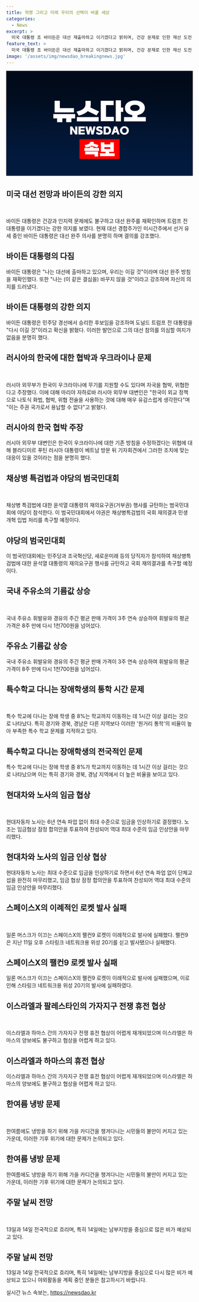 ```yaml
---
title: 혁명 그리고 미래 우리의 선택이 바꿀 세상
categories:
  - News
excerpt: >
  미국 대통령 조 바이든은 대선 재출마하고 이기겠다고 밝히며, 건강 문제로 인한 재선 도전 포기 압박에 당당했다. 한편, 러시아가 한국의 우크라이나 무기 지원 협박을 유감으로 표명했으며, 특수학교 학생들의 이동 시간과 주유소 기름값 상승, 그리고 현대차 노사의 임금 협상 등의 다양한 이슈가 예상되고 있다. 요약문 작성 완료했습니다. 추가 요청이 있다면 언제든 말씀해주세요!
feature_text: >
  미국 대통령 조 바이든은 대선 재출마하고 이기겠다고 밝히며, 건강 문제로 인한 재선 도전 포기 압박에 당당했다. 한편, 러시아가 한국의 우크라이나 무기 지원 협박을 유감으로 표명했으며, 특수학교 학생들의 이동 시간과 주유소 기름값 상승, 그리고 현대차 노사의 임금 협상 등의 다양한 이슈가 예상되고 있다. 요약문 작성 완료했습니다. 추가 요청이 있다면 언제든 말씀해주세요!
image: '/assets/img/newsdao_breakingnews.jpg'
---
```


<p><img src="/assets/img/newsdao_breakingnews.jpg" alt="ranknews 속보" /></p>

<h2>미국 대선 전망과 바이든의 강한 의지</h2>

<p data-ke-size="size16">&nbsp;</p>

<p>바이든 대통령은 건강과 인지력 문제에도 불구하고 대선 완주를 재확인하며 트럼프 전 대통령을 이기겠다는 강한 의지를 보였다. 현재 대선 경합주가인 미시간주에서 선거 유세 중인 바이든 대통령은 대선 완주 의사를 분명히 하며 결의를 강조했다.</p>

<h2>바이든 대통령의 다짐</h2>

<p>바이든 대통령은 "나는 대선에 출마하고 있으며, 우리는 이길 것"이라며 대선 완주 방침을 재확인했다. 또한 "나는 (이 같은 결심을) 바꾸지 않을 것"이라고 강조하며 자신의 의지를 드러냈다.</p>

<h2>바이든 대통령의 강한 의지</h2>

<p>바이든 대통령은 민주당 경선에서 승리한 후보임을 강조하며 도널드 트럼프 전 대통령을 "다시 이길 것"이라고 확신을 밝혔다. 이러한 발언으로 그의 대선 참의를 의심할 여지가 없음을 분명히 했다.</p>

<h2>러시아의 한국에 대한 협박과 우크라이나 문제</h2>

<p data-ke-size="size16">&nbsp;</p>

<p>러시아 외무부가 한국이 우크라이나에 무기를 지원할 수도 있다며 자국을 협박, 위협한다고 주장했다. 이에 대해 마리야 자하로바 러시아 외무부 대변인은 "한국이 외교 정책으로 나토식 화법, 협박, 위협 전술을 사용하는 것에 대해 매우 유감스럽게 생각한다"며 "이는 주권 국가로서 용납할 수 없다"고 밝혔다.</p>

<h2>러시아의 한국 협박 주장</h2>

<p>러시아 외무부 대변인은 한국이 우크라이나에 대한 기존 방침을 수정하겠다는 위협에 대해 블라디미르 푸틴 러시아 대통령이 베트남 방문 뒤 기자회견에서 그러한 조치에 맞는 대응이 있을 것이라는 점을 분명히 했다.</p>

<h2>채상병 특검법과 야당의 범국민대회</h2>

<p data-ke-size="size16">&nbsp;</p>

<p>채상병 특검법에 대한 윤석열 대통령의 재의요구권(거부권) 행사를 규탄하는 범국민대회에 야당이 참석한다. 이 범국민대회에서 야권은 채상병특검법의 국회 재의결과 민생 개혁 입법 처리를 촉구할 예정이다.</p>

<h2>야당의 범국민대회</h2>

<p>이 범국민대회에는 민주당과 조국혁신당, 새로운미래 등의 당직자가 참석하여 채상병특검법에 대한 윤석열 대통령의 재의요구권 행사를 규탄하고 국회 재의결과를 촉구할 예정이다.</p>

<h2>국내 주유소의 기름값 상승</h2>

<p data-ke-size="size16">&nbsp;</p>

<p>국내 주유소 휘발유와 경유의 주간 평균 판매 가격이 3주 연속 상승하여 휘발유의 평균 가격은 8주 만에 다시 1천700원을 넘어섰다.</p>

<h2>주유소 기름값 상승</h2>

<p>국내 주유소 휘발유와 경유의 주간 평균 판매 가격이 3주 연속 상승하여 휘발유의 평균 가격이 8주 만에 다시 1천700원을 넘어섰다.</p>

<h2>특수학교 다니는 장애학생의 통학 시간 문제</h2>

<p data-ke-size="size16">&nbsp;</p>

<p>특수 학교에 다니는 장애 학생 중 8%는 학교까지 이동하는 데 1시간 이상 걸리는 것으로 나타났다. 특히 경기와 경북, 경남은 다른 지역보다 이러한 '원거리 통학'의 비율이 높아 부족한 특수 학교 문제를 지적하고 있다.</p>

<h2>특수학교 다니는 장애학생의 전국적인 문제</h2>

<p>특수 학교에 다니는 장애 학생 중 8%가 학교까지 이동하는 데 1시간 이상 걸리는 것으로 나타났으며 이는 특히 경기와 경북, 경남 지역에서 더 높은 비율을 보이고 있다.</p>

<h2>현대차와 노사의 임금 협상</h2>

<p data-ke-size="size16">&nbsp;</p>

<p>현대자동차 노사는 6년 연속 파업 없이 최대 수준으로 임금을 인상하기로 결정했다. 노조는 임금협상 잠정 합의안을 투표하여 찬성되어 역대 최대 수준의 임금 인상안을 마무리했다.</p>

<h2>현대차와 노사의 임금 인상 협상</h2>

<p>현대자동차 노사는 최대 수준으로 임금을 인상하기로 하면서 6년 연속 파업 없이 단체교섭을 완전히 마무리했고, 임금 협상 잠정 합의안을 투표하여 찬성되어 역대 최대 수준의 임금 인상안을 마무리했다.</p>

<h2>스페이스X의 이례적인 로켓 발사 실패</h2>

<p data-ke-size="size16">&nbsp;</p>

<p>일론 머스크가 이끄는 스페이스X의 팰컨9 로켓이 이례적으로 발사에 실패했다. 팰컨9은 지난 11일 오후 스타링크 네트워크용 위성 20기를 싣고 발사됐으나 실패했다.</p>

<h2>스페이스X의 팰컨9 로켓 발사 실패</h2>

<p>일론 머스크가 이끄는 스페이스X의 팰컨9 로켓이 이례적으로 발사에 실패했으며, 이로 인해 스타링크 네트워크용 위성 20기의 발사에 실패하였다.</p>

<h2>이스라엘과 팔레스타인의 가자지구 전쟁 휴전 협상</h2>

<p data-ke-size="size16">&nbsp;</p>

<p>이스라엘과 하마스 간의 가자지구 전쟁 휴전 협상이 어렵게 재개되었으며 이스라엘은 하마스의 양보에도 불구하고 협상을 어렵게 하고 있다.</p>

<h2>이스라엘과 하마스의 휴전 협상</h2>

<p>이스라엘과 하마스 간의 가자지구 전쟁 휴전 협상이 어렵게 재개되었으며 이스라엘은 하마스의 양보에도 불구하고 협상을 어렵게 하고 있다.</p>

<h2>한여름 냉방 문제</h2>

<p data-ke-size="size16">&nbsp;</p>

<p>한여름에도 냉방을 하기 위해 가을 카디건을 챙겨다니는 시민들의 불만이 커지고 있는 가운데, 이러한 기후 위기에 대한 문제가 논의되고 있다.</p>

<h2>한여름 냉방 문제</h2>

<p>한여름에도 냉방을 하기 위해 가을 카디건을 챙겨다니는 시민들의 불만이 커지고 있는 가운데, 이러한 기후 위기에 대한 문제가 논의되고 있다.</p>

<h2>주말 날씨 전망</h2>

<p data-ke-size="size16">&nbsp;</p>

<p>13일과 14일 전국적으로 흐리며, 특히 14일에는 남부지방을 중심으로 많은 비가 예상되고 있다.</p>

<h2>주말 날씨 전망</h2>

<p>13일과 14일 전국적으로 흐리며, 특히 14일에는 남부지방을 중심으로 다시 많은 비가 예상되고 있으니 야외활동을 계획 중인 분들은 참고하시기 바랍니다.</p>
실시간 뉴스 속보는, <a href="https://newsdao.kr" rel="dofollow">https://newsdao.kr</a>


